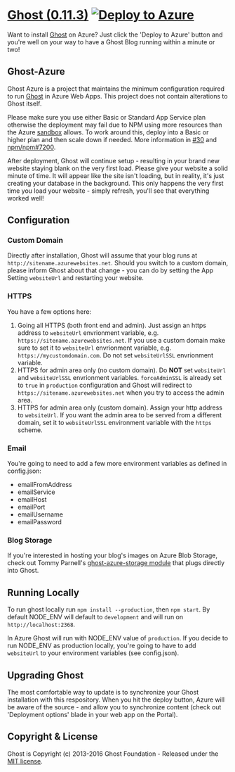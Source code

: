 # [Ghost (0.11.3)](https://github.com/TryGhost/Ghost) [![Deploy to Azure](http://azuredeploy.net/deploybutton.png)](https://azuredeploy.net/)

Want to install [Ghost](https://ghost.org/) on Azure? Just click the 'Deploy to Azure' button and you're well on your way to have a Ghost Blog running within a minute or two!

## Ghost-Azure

Ghost Azure is a project that maintains the minimum configuration required to run [Ghost](https://ghost.org/) in Azure Web Apps. This project does not contain alterations to Ghost itself.

Please make sure you use either Basic or Standard App Service plan otherwise the deployment may fail due to NPM using more resources than the Azure [sandbox](https://github.com/projectkudu/kudu/wiki/Azure-Web-App-sandbox) allows.  To work around this, deploy into a Basic or higher plan and then scale down if needed.  More information in [#30](https://github.com/felixrieseberg/Ghost-Azure/issues/30#issuecomment-217028469) and [npm/npm#7200](https://github.com/npm/npm/issues/7200).

After deployment, Ghost will continue setup - resulting in your brand new website staying blank on the very first load. Please give your website a solid minute of time. It will appear like the site isn't loading, but in reality, it's just creating your database in the background. This only happens the very first time you load your website - simply refresh, you'll see that everything worked well!

## Configuration

### Custom Domain
Directly after installation, Ghost will assume that your blog runs at `http://sitename.azurewebsites.net`. Should you switch to a custom domain, please inform Ghost about that change - you can do by setting the App Setting `websiteUrl` and restarting your website.

### HTTPS

You have a few options here:

1. Going all HTTPS (both front end and admin). Just assign an https address to `websiteUrl` envrionment variable, e.g. `https://sitename.azurewebsites.net`. If you use a custom domain make sure to set it to `websiteUrl` envrionment variable, e.g. `https://mycustomdomain.com`. Do not set `websiteUrlSSL` envrionment variable.
2. HTTPS for admin area only (no custom domain). Do **NOT** set `websiteUrl` and `websiteUrlSSL` envrionment variables. `forceAdminSSL` is already set to `true` in `production` configuration and Ghost will redirect to `https://sitename.azurewebsites.net` when you try to access the admin area.
3. HTTPS for admin area only (custom domain). Assign your http address to `websiteUrl`. If you want the admin area to be served from a different domain, set it to `websiteUrlSSL` environment variable with the `https` scheme.

### Email

You're going to need to add a few more environment variables as defined in config.json:

- emailFromAddress
- emailService
- emailHost
- emailPort
- emailUsername
- emailPassword

### Blog Storage

If you're interested in hosting your blog's images on Azure Blob Storage, check out Tommy Parnell's [ghost-azure-storage module](https://github.com/tparnell8/ghost-azurestorage) that plugs directly into Ghost.

## Running Locally

To run ghost locally run `npm install --production`, then `npm start`. By default NODE_ENV will default to `development` and will run on `http://localhost:2368`.

In Azure Ghost will run with NODE_ENV value of `production`. If you decide to run NODE_ENV as production locally, you're going to have to add `websiteUrl` to your environment variables (see config.json).

## Upgrading Ghost
The most comfortable way to update is to synchronize your Ghost installation with this respository. When you hit the deploy button, Azure will be aware of the source - and allow you to synchronize content (check out 'Deployment options' blade in your web app on the Portal).

## Copyright & License

Ghost is Copyright (c) 2013-2016 Ghost Foundation - Released under the [MIT license](LICENSE).
